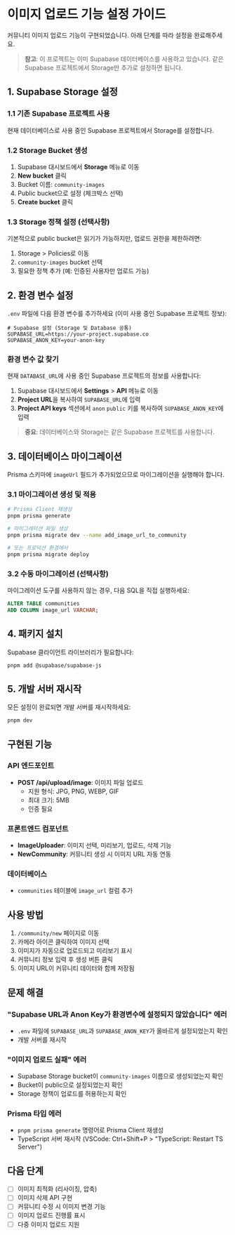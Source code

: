 # 이미지 업로드 기능 설정 가이드

커뮤니티 이미지 업로드 기능이 구현되었습니다. 아래 단계를 따라 설정을 완료해주세요.

> **참고**: 이 프로젝트는 이미 Supabase 데이터베이스를 사용하고 있습니다. 같은 Supabase 프로젝트에서 Storage만 추가로 설정하면 됩니다.

## 1. Supabase Storage 설정

### 1.1 기존 Supabase 프로젝트 사용

현재 데이터베이스로 사용 중인 Supabase 프로젝트에서 Storage를 설정합니다.

### 1.2 Storage Bucket 생성

1. Supabase 대시보드에서 **Storage** 메뉴로 이동
2. **New bucket** 클릭
3. Bucket 이름: `community-images`
4. Public bucket으로 설정 (체크박스 선택)
5. **Create bucket** 클릭

### 1.3 Storage 정책 설정 (선택사항)

기본적으로 public bucket은 읽기가 가능하지만, 업로드 권한을 제한하려면:

1. Storage > Policies로 이동
2. `community-images` bucket 선택
3. 필요한 정책 추가 (예: 인증된 사용자만 업로드 가능)

## 2. 환경 변수 설정

`.env` 파일에 다음 환경 변수를 추가하세요 (이미 사용 중인 Supabase 프로젝트 정보):

```env
# Supabase 설정 (Storage 및 Database 공통)
SUPABASE_URL=https://your-project.supabase.co
SUPABASE_ANON_KEY=your-anon-key
```

### 환경 변수 값 찾기

현재 `DATABASE_URL`에 사용 중인 Supabase 프로젝트의 정보를 사용합니다:

1. Supabase 대시보드에서 **Settings** > **API** 메뉴로 이동
2. **Project URL**을 복사하여 `SUPABASE_URL`에 입력
3. **Project API keys** 섹션에서 `anon` `public` 키를 복사하여 `SUPABASE_ANON_KEY`에 입력

> **중요**: 데이터베이스와 Storage는 같은 Supabase 프로젝트를 사용합니다.

## 3. 데이터베이스 마이그레이션

Prisma 스키마에 `imageUrl` 필드가 추가되었으므로 마이그레이션을 실행해야 합니다.

### 3.1 마이그레이션 생성 및 적용

```bash
# Prisma Client 재생성
pnpm prisma generate

# 마이그레이션 파일 생성
pnpm prisma migrate dev --name add_image_url_to_community

# 또는 프로덕션 환경에서
pnpm prisma migrate deploy
```

### 3.2 수동 마이그레이션 (선택사항)

마이그레이션 도구를 사용하지 않는 경우, 다음 SQL을 직접 실행하세요:

```sql
ALTER TABLE communities
ADD COLUMN image_url VARCHAR;
```

## 4. 패키지 설치

Supabase 클라이언트 라이브러리가 필요합니다:

```bash
pnpm add @supabase/supabase-js
```

## 5. 개발 서버 재시작

모든 설정이 완료되면 개발 서버를 재시작하세요:

```bash
pnpm dev
```

## 구현된 기능

### API 엔드포인트

- **POST /api/upload/image**: 이미지 파일 업로드
  - 지원 형식: JPG, PNG, WEBP, GIF
  - 최대 크기: 5MB
  - 인증 필요

### 프론트엔드 컴포넌트

- **ImageUploader**: 이미지 선택, 미리보기, 업로드, 삭제 기능
- **NewCommunity**: 커뮤니티 생성 시 이미지 URL 자동 연동

### 데이터베이스

- `communities` 테이블에 `image_url` 컬럼 추가

## 사용 방법

1. `/community/new` 페이지로 이동
2. 카메라 아이콘 클릭하여 이미지 선택
3. 이미지가 자동으로 업로드되고 미리보기 표시
4. 커뮤니티 정보 입력 후 생성 버튼 클릭
5. 이미지 URL이 커뮤니티 데이터와 함께 저장됨

## 문제 해결

### "Supabase URL과 Anon Key가 환경변수에 설정되지 않았습니다" 에러

- `.env` 파일에 `SUPABASE_URL`과 `SUPABASE_ANON_KEY`가 올바르게 설정되었는지 확인
- 개발 서버를 재시작

### "이미지 업로드 실패" 에러

- Supabase Storage bucket이 `community-images` 이름으로 생성되었는지 확인
- Bucket이 public으로 설정되었는지 확인
- Storage 정책이 업로드를 허용하는지 확인

### Prisma 타입 에러

- `pnpm prisma generate` 명령어로 Prisma Client 재생성
- TypeScript 서버 재시작 (VSCode: Ctrl+Shift+P > "TypeScript: Restart TS Server")

## 다음 단계

- [ ] 이미지 최적화 (리사이징, 압축)
- [ ] 이미지 삭제 API 구현
- [ ] 커뮤니티 수정 시 이미지 변경 기능
- [ ] 이미지 업로드 진행률 표시
- [ ] 다중 이미지 업로드 지원
